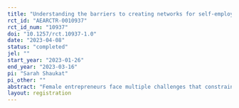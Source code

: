 ```yaml
---
title: "Understanding the barriers to creating networks for self-employed women in Pakistan"
rct_id: "AEARCTR-0010937"
rct_id_num: "10937"
doi: "10.1257/rct.10937-1.0"
date: "2023-04-08"
status: "completed"
jel: ""
start_year: "2023-01-26"
end_year: "2023-03-16"
pi: "Sarah Shaukat"
pi_other: ""
abstract: "Female entrepreneurs face multiple challenges that constrain their ability to grow their businesses. For example, in developing countries like Pakistan, with unprogressive social norms, women face challenges such as lack of mobility, market access, capital, skills, information, social networks, etc. As a result, women-run firms are usually informal, small-scale, and operate from home. Given this context, I aim to explore whether networking skills and network access help small-scale female business owners have better business outcomes. Moreover, I study why women do not form networks with other self-employed women on their own. I focus on two potential reasons: the need for family support to interact with people outside the home and competition with other small-scale female business owners. I also study whether these preferences differentially vary by loan growth, confidence, and trust levels. I use a randomized evaluation strategy and embed an experiment within phone surveys. I prime respondents in the two treatment groups to increase the salience of family support/involvement in business discussions or competition and then measure the impact on their preference for networking with other self-employed women."
layout: registration
---
```


